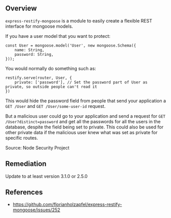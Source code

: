 ## Overview
`express-restify-mongoose` is a module to easily create a flexible REST interface for mongoose models.

If you have a user model that you want to protect:
```
const User = mongoose.model('User', new mongoose.Schema({
    name: String,
    password: String,
}));
```

You would normally do something such as:
```
restify.serve(router, User, {
    private: ['password'], // Set the password part of User as private, so outside people can't read it
})
```

This would hide the password field from people that send your application a `GET /User` and `GET /User/some-user-id` request. 

But a malicious user could go to your application and send a request for `GET /User?distinct=password` and get all the passwords for all the users in the database, despite the field being set to private. This could also be used for other private data if the malicious user knew what was set as private for specific routes. 

Source: Node Security Project

## Remediation
Update to at least version 3.1.0 or 2.5.0

## References
- https://github.com/florianholzapfel/express-restify-mongoose/issues/252

